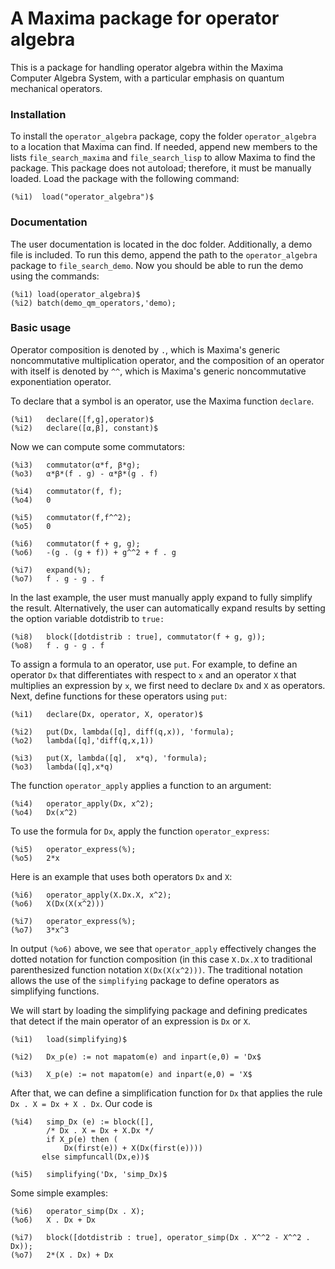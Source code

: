 # A Maxima package for operator algebra

This is a package for handling operator algebra within the Maxima Computer Algebra System, with a particular emphasis on quantum mechanical operators.


### Installation

To install the `operator_algebra` package, copy the folder `operator_algebra` to a location that Maxima
can find. If needed, append new members to the lists `file_search_maxima` and `file_search_lisp`
to allow Maxima to find the package. This package does not autoload; therefore, it must be manually loaded. 
Load the package with the following command:
```
(%i1)  load("operator_algebra")$
```

### Documentation

The user documentation is located in the doc folder. Additionally, a demo file is included. To run this demo, append the path to the `operator_algebra` package to `file_search_demo`. Now you 
should be able to run the demo using the commands:
```
(%i1) load(operator_algebra)$
(%i2) batch(demo_qm_operators,'demo);
```

### Basic usage

Operator composition is denoted by `.`, which is Maxima's generic noncommutative multiplication operator, and the composition of an operator with itself is denoted by `^^`, which
is  Maxima's generic noncommutative exponentiation operator.

To declare that a symbol is an operator, use the Maxima function `declare`.

```
(%i1)	declare([f,g],operator)$
(%i2)	declare([α,β], constant)$
```
Now we can compute some commutators:
```
(%i3)	commutator(α*f, β*g);
(%o3)	α*β*(f . g) - α*β*(g . f)

(%i4)	commutator(f, f);
(%o4)	0

(%i5)	commutator(f,f^^2);
(%o5)	0

(%i6)	commutator(f + g, g);
(%o6)	-(g . (g + f)) + g^^2 + f . g

(%i7)	expand(%);
(%o7)	f . g - g . f
```
In the last example, the user must manually apply expand to fully simplify the result.
Alternatively, the user can automatically expand results by setting the option variable dotdistrib to `true:`
```
(%i8)	block([dotdistrib : true], commutator(f + g, g));
(%o8)	f . g - g . f
```

To assign a formula to an operator,  use `put`. For example, to define an operator `Dx`
that differentiates with respect to `x` and an operator `X` that multiplies an expression 
by `x`, we first need to declare `Dx` and `X` as operators. Next, 
define functions for these operators using `put`:
```
(%i1)	declare(Dx, operator, X, operator)$

(%i2)	put(Dx, lambda([q], diff(q,x)), 'formula);
(%o2)	lambda([q],'diff(q,x,1))

(%i3)	put(X, lambda([q],  x*q), 'formula);
(%o3)	lambda([q],x*q)
```
The function `operator_apply` applies a function to an argument:
```
(%i4)	operator_apply(Dx, x^2);
(%o4)	Dx(x^2)
```
To use the formula for `Dx`, apply the function `operator_express`:
```
(%i5)	operator_express(%);
(%o5)	2*x
```
Here is an example that uses both operators `Dx` and `X`:
```
(%i6)	operator_apply(X.Dx.X, x^2);
(%o6)	X(Dx(X(x^2)))

(%i7)	operator_express(%);
(%o7)	3*x^3
```

In output `(%o6)` above, we see that `operator_apply` effectively changes the dotted notation
for function composition (in this case `X.Dx.X` to traditional parenthesized function
notation `X(Dx(X(x^2)))`. The traditional notation allows the use of the `simplifying` 
package to define operators as simplifying functions. 

We will start by loading the simplifying package and defining predicates that detect if the main operator
of an expression is `Dx` or `X`. 
```
(%i1)	load(simplifying)$

(%i2)	Dx_p(e) := not mapatom(e) and inpart(e,0) = 'Dx$

(%i3)	X_p(e) := not mapatom(e) and inpart(e,0) = 'X$
```
After that, we can define a simplification function for `Dx` that applies the rule 
`Dx . X = Dx + X . Dx`. Our code is
```
(%i4)	simp_Dx (e) := block([],
	    /* Dx . X = Dx + X.Dx */
	    if X_p(e) then (
	        Dx(first(e)) + X(Dx(first(e))))
	   else simpfuncall(Dx,e))$
	    
(%i5)	simplifying('Dx, 'simp_Dx)$
```
Some simple examples:
```
(%i6)	operator_simp(Dx . X);
(%o6)	X . Dx + Dx

(%i7)	block([dotdistrib : true], operator_simp(Dx . X^^2 - X^^2 . Dx));
(%o7)	2*(X . Dx) + Dx
```


